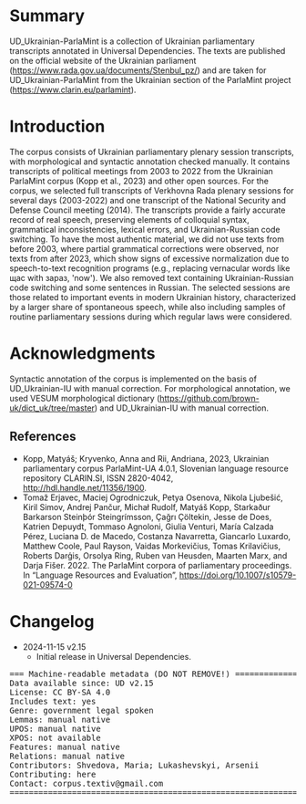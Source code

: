 # Summary

UD_Ukrainian-ParlaMint is a collection of Ukrainian parliamentary transcripts annotated in Universal Dependencies. The texts are published on the official website of the Ukrainian parliament (https://www.rada.gov.ua/documents/Stenbul_pz/) and are taken for UD_Ukrainian-ParlaMint from the Ukrainian section of the ParlaMint project (https://www.clarin.eu/parlamint).


# Introduction

The corpus consists of Ukrainian parliamentary plenary session transcripts, with morphological and syntactic annotation checked manually. It contains transcripts of political meetings from 2003 to 2022 from the Ukrainian ParlaMint corpus (Kopp et al., 2023) and other open sources. 
For the corpus, we selected full transcripts of Verkhovna Rada plenary sessions for several days (2003-2022) and one transcript of the National Security and Defense Council meeting (2014). The transcripts provide a fairly accurate record of real speech, preserving elements of colloquial syntax, grammatical inconsistencies, lexical errors, and Ukrainian-Russian code switching. To have the most authentic material, we did not use texts from before 2003, where partial grammatical corrections were observed, nor texts from after 2023, which show signs of excessive normalization due to speech-to-text recognition programs (e.g., replacing vernacular words like щас with зараз, 'now'). We also removed text containing Ukrainian-Russian code switching and some sentences in Russian. The selected sessions are those related to important events in modern Ukrainian history, characterized by a larger share of spontaneous speech, while also including samples of routine parliamentary sessions during which regular laws were considered.
 

# Acknowledgments

Syntactic annotation of the corpus is implemented on the basis of UD_Ukrainian-IU with manual correction. For morphological annotation, we used VESUM morphological dictionary (https://github.com/brown-uk/dict_uk/tree/master) and UD_Ukrainian-IU with manual correction.

## References

* Kopp, Matyáš; Kryvenko, Anna and Rii, Andriana, 2023, Ukrainian parliamentary corpus ParlaMint-UA 4.0.1, Slovenian language resource repository CLARIN.SI, ISSN 2820-4042, http://hdl.handle.net/11356/1900.
* Tomaž Erjavec, Maciej Ogrodniczuk, Petya Osenova, Nikola Ljubešić, Kiril Simov, Andrej Pančur, Michał Rudolf, Matyáš Kopp, Starkaður Barkarson Steinþór Steingrímsson, Çağrı Çöltekin, Jesse de Does, Katrien Depuydt, Tommaso Agnoloni, Giulia Venturi, María Calzada Pérez, Luciana D. de Macedo, Costanza Navarretta, Giancarlo Luxardo, Matthew Coole, Paul Rayson, Vaidas Morkevičius, Tomas Krilavičius, Roberts Darģis, Orsolya Ring, Ruben van Heusden, Maarten Marx, and Darja Fišer. 2022. The ParlaMint corpora of parliamentary proceedings. In “Language Resources and Evaluation”, https://doi.org/10.1007/s10579-021-09574-0


# Changelog

* 2024-11-15 v2.15
  * Initial release in Universal Dependencies.


<pre>
=== Machine-readable metadata (DO NOT REMOVE!) ================================
Data available since: UD v2.15
License: CC BY-SA 4.0
Includes text: yes
Genre: government legal spoken
Lemmas: manual native
UPOS: manual native
XPOS: not available
Features: manual native
Relations: manual native
Contributors: Shvedova, Maria; Lukashevskyi, Arsenii
Contributing: here
Contact: corpus.textiv@gmail.com
===============================================================================
</pre>
